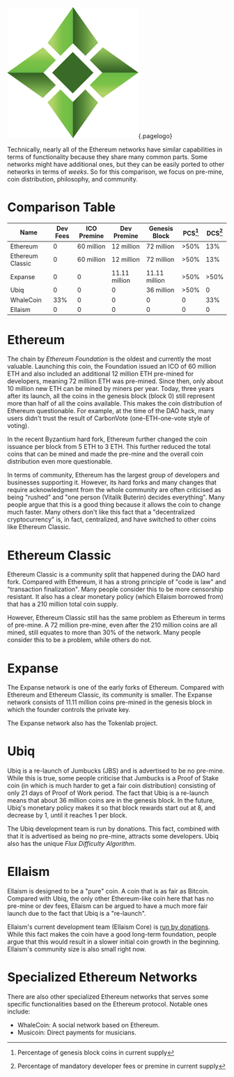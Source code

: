 ![Logo](/uploads/logo.png "Logo"){.pagelogo}
<!-- TITLE: Comparison -->
<!-- SUBTITLE: Ellaism - A stable network with no premine and no dev fees -->

Technically, nearly all of the Ethereum networks have similar capabilities in
terms of functionality because they share many common parts. Some networks might
have additional ones, but they can be easily ported to other networks in terms
of *weeks*. So for this comparison, we focus on pre-mine, coin distribution,
philosophy, and community.

# Comparison Table

| Name                      | Dev Fees | ICO Premine |   Dev Premine | Genesis Block | PCS[^1] | DCS[^2] |
|---------------------------|----------------|-------------------|----------------------|----------------------|---------|---------|
| Ethereum                |        0         |  60 million     |    12 million      | 72 million         |>50% |  13% |
| Ethereum Classic |        0          |  60 million     |    12 million      | 72 million         |  >50% | 13% |
| Expanse                 |        0          |           0           | 11.11 million   | 11.11 million    | >50% |>50% |
| Ubiq                        |        0          |           0           |             0            | 36 million         | >50% |       0 |
| WhaleCoin             |      33%      |           0          |             0             | 0                        |        0 |   33% |
| Ellaism                    |        0         |           0           |             0            | 0                         |      0 |          0 |

[^1]: Percentage of genesis block coins in current supply
[^2]: Percentage of mandatory developer fees or premine in current supply
# Ethereum

The chain by *Ethereum Foundation* is the oldest and currently the most
valuable. Launching this coin, the Foundation issued an ICO of 60 million ETH
and also included an additional 12 million ETH pre-mined for developers, meaning
72 million ETH was pre-mined. Since then, only about 10 million new ETH can be
mined by miners per year. Today, three years after its launch, all the coins in
the genesis block (block 0) still represent more than half of all the coins
available. This makes the coin distribution of Ethereum questionable. For
example, at the time of the DAO hack, many users didn't trust the result of
CarbonVote (one-ETH-one-vote style of voting).

In the recent Byzantium hard fork, Ethereum further changed the coin issuance
per block from 5 ETH to 3 ETH. This further reduced the total coins that can be
mined and made the pre-mine and the overall coin distribution even more
questionable.

In terms of community, Ethereum has the largest group of developers and
businesses supporting it. However, its hard forks and many changes that require
acknowledgment from the whole community are often criticised as being "rushed"
and "one person (Vitalik Buterin) decides everything". Many people argue that
this is a good thing because it allows the coin to change much faster. Many
others don't like this fact that a "decentralized cryptocurrency" is, in fact,
centralized, and have switched to other coins like Ethereum Classic.

# Ethereum Classic

Ethereum Classic is a community split that happened during the DAO hard fork.
Compared with Ethereum, it has a strong principle of "code is law" and
"transaction finalization". Many people consider this to be more censorship
resistant. It also has a clear monetary policy (which Ellaism borrowed from)
that has a 210 million total coin supply.

However, Ethereum Classic still has the same problem as Ethereum in terms of
pre-mine. A 72 million pre-mine, even after the 210 million coins are all mined,
still equates to more than 30% of the network. Many people consider this to be a
problem, while others do not.

# Expanse

The Expanse network is one of the early forks of Ethereum. Compared with
Ethereum and Ethereum Classic, its community is smaller. The Expanse network
consists of 11.11 million coins pre-mined in the genesis block in which the
founder controls the private key.

The Expanse network also has the Tokenlab project.

# Ubiq

Ubiq is a re-launch of Jumbucks (JBS) and is advertised to be no pre-mine. While
this is true, some people criticise that Jumbucks is a Proof of Stake coin (in
which is much harder to get a fair coin distribution) consisting of only 21 days
of Proof of Work period. The fact that Ubiq is a re-launch means that about 36
million coins are in the genesis block. In the future, Ubiq's monetary policy
makes it so that block rewards start out at 8, and decrease by 1, until it
reaches 1 per block.

The Ubiq development team is run by donations. This fact, combined with that it
is advertised as being no pre-mine, attracts some developers. Ubiq also has the
unique *Flux Difficulty Algorithm*.

# Ellaism

Ellaism is designed to be a "pure" coin. A coin that is as fair as Bitcoin.
Compared with Ubiq, the only other Ethereum-like coin here that has no pre-mine
or dev fees, Ellaism can be argued to have a much more fair launch due to the
fact that Ubiq is a "re-launch".

Ellaism's current development team (Ellaism Core) is [run by
donations](roadmap). While this fact makes the coin have a good long-term
foundation, people argue that this would result in a slower initial coin growth
in the beginning. Ellaism's community size is also small right now.

# Specialized Ethereum Networks

There are also other specialized Ethereum networks that serves some specific
functionalities based on the Ethereum protocol. Notable ones include:

* WhaleCoin: A social network based on Ethereum.
* Musicoin: Direct payments for musicians.